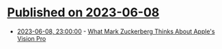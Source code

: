 # [Published on 2023-06-08](index.md)

* [2023-06-08, 23:00:00](https://tech.slashdot.org/story/23/06/08/2130220/what-mark-zuckerberg-thinks-about-apples-vision-pro?utm_source=rss1.0mainlinkanon&utm_medium=feed) - [What Mark Zuckerberg Thinks About Apple's Vision Pro](https://tech.slashdot.org/story/23/06/08/2130220/what-mark-zuckerberg-thinks-about-apples-vision-pro?utm_source=rss1.0mainlinkanon&utm_medium=feed)
